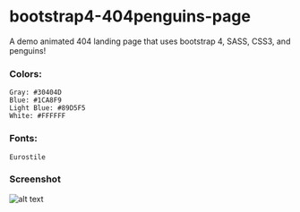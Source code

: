 # bootstrap4-404penguins-page

A demo animated 404 landing page that uses bootstrap 4, SASS, CSS3, and penguins!

### Colors:
```
Gray: #30404D
Blue: #1CA8F9
Light Blue: #89D5F5
White: #FFFFFF
```

### Fonts:
```
Eurostile
```

### Screenshot

![alt text](assests/img/screenshot-404-penguins.png)